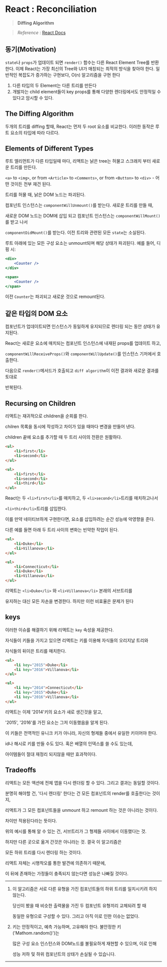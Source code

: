 # React : Reconciliation
> **Diffing Algorithm**

> _Reference_ : [React Docs](https://reactjs.org/docs/design-principles.html)

## 동기(Motivation)

`state`나 `props`가 업데이트 되면 `render()` 함수는 다른 React Element Tree를 반환한다.
이제 React는 가장 최신의 Tree와 UI가 매칭되는 최적의 방식을 찾아야 한다.
일반적인 복잡도가 증가하는 구현보다, O(n) 알고리즘을 구현 한다

1. 다른 타입의 두 Element는 다른 트리를 만든다
2. 개발자는 child element들이 key props를 통해 다양한 렌더링에서도 안정적일 수 있다고 암시할 수 있다.

## The Diffing Algorithm

두개의 트리를 diffing 할때, React는 먼저 두 root 요소를 비교한다.
이러한 동작은 루트 요소의 타입에 따라 다르다.

## Elements of Different Types

루트 엘리먼트가 다른 타입일때 마다, 리액트는 낡은 tree는 허물고 스크래치 부터 새로운 트리를 만든다.

`<a>` to `<img>`, or from `<Article>` to `<Comments>`, or from `<Button>` to `<div>` - 어떤 것이든 전부 재건 된다.

트리를 허물 때, 낡은 DOM 노드는 파괴된다. 

컴포넌트 인스턴스는 `componentWillUnmount()`를 받는다. 새로운 트리를 만들 때, 

새로운 DOM 노드는 DOM에 삽입 되고 컴포넌트 인스턴스는 `componentWillMount()`를 받고 나서 

`componentDidMount()`를 받는다. 이전 트리와 관련된 모든 `state`는 소실된다.	

루트 아래에 있는 모든 구성 요소는 unmount되며 해당 상태가 파괴된다. 예를 들어, 디핑 시:

```jsx
<div>
	<Counter />
</div>

<span>
	<Counter />
</span>
```
이전 `Counter`는 파괴되고 새로운 것으로 remount된다.

## 같은 타입의 DOM 요소

컴포넌트가 업데이트되면 인스턴스가 동일하게 유지되므로 렌더링 되는 동안 상태가 유지된다. 

React는 새로운 요소에 매치되는 컴포넌트 인스턴스에 내재된 props를 업데이트 하고,

`componentWillReceiveProps()`와 `componentWillUpdate()`를 인스턴스 기저에서 호출한다.

다음으로 `render()`메서드가 호출되고 `diff algorithm`이 이전 결과와 새로운 결과를 토대로 

반복된다.

## Recursing on Children

리액트는 재귀적으로 children을 순회를 한다. 

chilren 목록을 동시에 작성하고 차이가 있을 때마다 변경을 만들어 낸다.

children 끝에 요소를 추가할 때 두 트리 사이의 전환은 원활하다.

```html
<ul>
	<li>first</li>
	<li>second</li>
</ul>

<ul>
	<li>first</li>
	<li>second</li>
	<li>third</li>
</ul>
```

React는 두 `<li>first</li>`를 매치하고, 두 `<li>second</li>`트리를 매치하고나서

`<li>third</li>`트리를 삽입한다.

이를 만약 네이티브하게 구현한다면, 요소를 삽입하려는 순간 성능에 악영향을 준다.

다른 예를 들면 아래 두 트리 사이의 변화는 빈약한 작업이 된다.

```html
<ul>
	<li>Duke</li>
	<li>Villanova</li>
</ul>

<ul>
	<li>Connecticut</li>
	<li>Duke</li>
	<li>Villanova</li>
</ul>
```

리액트는 `<li>Duke</li>` 와 `<li>Villanova</li>` 본래의 서브트리를

유지하는 대신 모든 자손을 변경한다. 하지만 이런 비효율은 문제가 된다


## keys

이러한 이슈를 해결하기 위해 리액트는 `key` 속성을 제공한다.

자식들이 키들을 가지고 있으면 리액트는 키를 이용해 자식들의 오리지날 트리와

자식들의 뒤이은 트리를 매치한다.

```html
<ul>
	<li key="2015">Duke</li>
	<li key="2016">Villanova</li>
</ul>

<ul>
	<li key="2014">Connecticut</li>
	<li key="2015">Duke</li>
	<li key="2016">Villanova</li>
</ul>
```

리액트는 이제 '2014'키의 요소가 새로 생긴것을 알고, 

'2015', '2016'를 가진 요소는 그저 이동했음을 알게 된다.

이 키들은 전역적인 유니크 키가 아니라, 자신의 형제들 중에서 유일한 키이어야 한다.

id나 해시로 키를 만들 수도 있다. 혹은 배열의 인덱스를 쓸 수도 있는데,

아이템들이 절대 재정리 되지않을 때만 효과적이다.

## Tradeoffs

리액트는 모든 액션에 전체 앱을 다시 렌더링 할 수 있다. 그리고 결과는 동일할 것이다.

분명히 해야할 건, '다시 렌더링' 한다는 건 모든 컴포넌트의 render를 호출한다는 것이지,

리액트가 그 모든 컴포넌트들을 unmount 하고 remount 하는 것은 아니라는 것이다.

차이만 적용된다라는 뜻이다.

위의 예시를 통해 알 수 있는 건, 서브트리가 그 형제들 사이에서 이동했다는 것.

하지만 다른 곳으로 옮겨 간것은 아니라는 것. 결국 이 알고리즘은 

모든 하위 트리를 다시 렌더링 하는 것이다.

리액트 자체는 시행착오를 통한 발견에 의존하기 때문에, 

이 뒤에 존재하는 가정들이 충족되지 않는다면 성능은 나빠질 것이다.

---

1. 이 알고리즘은 서로 다른 유형을 가진 컴포넌트들의 하위 트리를 일치시키려 하지 않는다.

	당신이 봤을 때 비슷한 출력물을 가진 두 컴포넌트 유형끼리 교체되려 할 때 

	동일한 유형으로 구성할 수 있다. 그리고 아직 이로 인한 이슈는 없었다.

2. 키는 안정적이고, 예측 가능하며, 고유해야 한다. 불안정한 키('Mathom.random()')는 

	많은 구성 요소 인스턴스와 DOM노드를 불필요하게 재현할 수 있으며, 이로 인해 

	성능 저하 및 하위 컴포넌트의 상태가 손실될 수 있습니다.

---